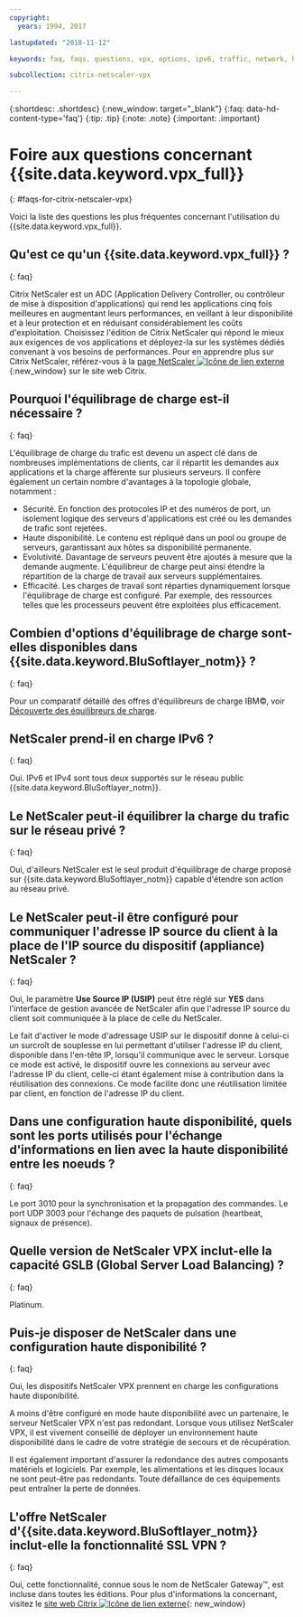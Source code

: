 ```yaml
---
copyright:
  years: 1994, 2017

lastupdated: "2018-11-12"

keywords: faq, faqs, questions, vpx, options, ipv6, traffic, network, ha, ssl, vpn

subcollection: citrix-netscaler-vpx

---
```


{:shortdesc: .shortdesc}
{:new_window: target="_blank"}
{:faq: data-hd-content-type='faq'}
{:tip: .tip}
{:note: .note}
{:important: .important}

# Foire aux questions concernant {{site.data.keyword.vpx_full}}
{: #faqs-for-citrix-netscaler-vpx}

Voici la liste des questions les plus fréquentes concernant l'utilisation du {{site.data.keyword.vpx_full}}.

## Qu'est ce qu'un {{site.data.keyword.vpx_full}} ?
{: faq}

Citrix NetScaler est un ADC (Application Delivery Controller, ou contrôleur de mise à disposition d'applications) qui rend les applications cinq fois meilleures en augmentant leurs performances, en veillant à leur disponibilité et à leur protection et en réduisant considérablement les coûts d'exploitation. Choisissez l'édition de Citrix NetScaler qui répond le mieux aux exigences de vos applications et déployez-la sur les systèmes dédiés convenant à vos besoins de performances. Pour en apprendre plus sur Citrix NetScaler, référez-vous à la [page NetScaler ![Icône de lien externe](../../icons/launch-glyph.svg "Icône de lien externe")](http://www.citrix.com/products/netscaler-application-delivery-controller/overview.html){:new_window}
sur le site web Citrix.

## Pourquoi l'équilibrage de charge est-il nécessaire ?
{: faq}

L'équilibrage de charge du trafic est devenu un aspect clé dans de nombreuses implémentations de clients, car il répartit les demandes aux applications et la charge afférente sur plusieurs serveurs. Il confère également un certain nombre d'avantages à la topologie globale, notamment :

* Sécurité. En fonction des protocoles IP et des numéros de port, un isolement logique des serveurs d'applications est créé ou les demandes de trafic sont rejetées.
* Haute disponibilité. Le contenu est répliqué dans un pool ou groupe de serveurs, garantissant aux hôtes sa disponibilité permanente.
* Evolutivité. Davantage de serveurs peuvent être ajoutés à mesure que la demande augmente.
L'équilibreur de charge peut ainsi étendre la répartition de la charge de travail aux serveurs supplémentaires.
* Efficacité. Les charges de travail sont réparties dynamiquement lorsque l'équilibrage de charge est
configuré. Par exemple, des ressources telles que les processeurs peuvent être exploitées plus efficacement.

## Combien d'options d'équilibrage de charge sont-elles disponibles dans {{site.data.keyword.BluSoftlayer_notm}} ?
{: faq}

Pour un comparatif détaillé des offres d'équilibreurs de charge IBM©, voir [Découverte des équilibreurs de charge](/docs/infrastructure/loadbalancer-service?topic=loadbalancer-service-explore).

## NetScaler prend-il en charge IPv6 ?
{: faq}

Oui. IPv6 et IPv4 sont tous deux supportés sur le réseau public {{site.data.keyword.BluSoftlayer_notm}}.

## Le NetScaler peut-il équilibrer la charge du trafic sur le réseau privé ?
{: faq}

Oui, d'ailleurs NetScaler est le seul produit d'équilibrage de charge proposé sur {{site.data.keyword.BluSoftlayer_notm}} capable d'étendre son action au réseau privé.

## Le NetScaler peut-il être configuré pour communiquer l'adresse IP source du client à la place de l'IP source du dispositif (appliance) NetScaler ?
{: faq}

Oui, le paramètre **Use Source IP (USIP)** peut être réglé sur **YES** dans l'interface de gestion avancée de NetScaler afin que l'adresse IP source du client soit communiquée à la place de celle du NetScaler.

Le fait d'activer le mode d'adressage USIP sur le dispositif donne à celui-ci un surcroît de souplesse en lui permettant d'utiliser l'adresse IP du client, disponible dans l'en-tête IP, lorsqu'il communique avec le serveur. Lorsque ce mode est activé, le dispositif ouvre les connexions au serveur avec l'adresse IP du client, celle-ci étant également mise à contribution dans la réutilisation des connexions. Ce mode facilite donc une réutilisation limitée par client, en fonction de l'adresse IP du client.

## Dans une configuration haute disponibilité, quels sont les ports utilisés pour l'échange d'informations en lien avec la haute disponibilité entre les noeuds ?
{: faq}

Le port 3010 pour la synchronisation et la propagation des commandes. Le port UDP 3003 pour l'échange des paquets de pulsation (heartbeat, signaux de présence).

## Quelle version de NetScaler VPX inclut-elle la capacité GSLB (Global Server Load Balancing) ?
{: faq}

Platinum.

## Puis-je disposer de NetScaler dans une configuration haute disponibilité ?
{: faq}

Oui, les dispositifs NetScaler VPX prennent en charge les configurations haute disponibilité.

A moins d'être configuré en mode haute disponibilité avec un partenaire, le serveur NetScaler VPX n'est pas redondant. Lorsque vous utilisez NetScaler VPX, il est vivement conseillé de déployer un environnement haute disponibilité dans le cadre de votre stratégie de secours et de récupération.

Il est également important d'assurer la redondance des autres composants matériels et logiciels. Par exemple, les alimentations et les disques locaux ne sont peut-être pas redondants. Toute défaillance de ces équipements peut entraîner la perte de données.

## L'offre NetScaler d'{{site.data.keyword.BluSoftlayer_notm}} inclut-elle la fonctionnalité SSL VPN ?
{: faq}

Oui, cette fonctionnalité, connue sous le nom de NetScaler Gateway™, est incluse dans toutes les éditions.  Pour plus d'informations la concernant, visitez le [site web Citrix ![Icône de lien externe](../../icons/launch-glyph.svg "Icône de lien externe")](https://www.citrix.com/products/netscaler-adc/){: new_window}
